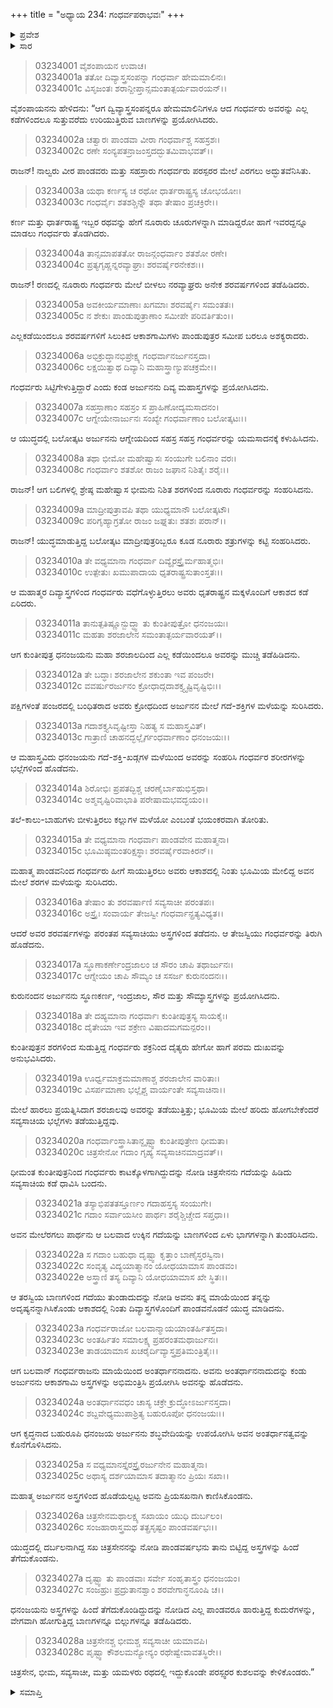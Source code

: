 +++
title = "ಅಧ್ಯಾಯ 234: ಗಂಧರ್ವಪರಾಭವಃ"
+++

<details><summary>ಪ್ರವೇಶ</summary>


।।   ಓಂ ಓಂ ನಮೋ ನಾರಾಯಣಾಯ।।   ಶ್ರೀ ವೇದವ್ಯಾಸಾಯ ನಮಃ ।।

ಶ್ರೀ ಕೃಷ್ಣದ್ವೈಪಾಯನ ವೇದವ್ಯಾಸ ವಿರಚಿತ  

**ಶ್ರೀ ಮಹಾಭಾರತ**

**ಆರಣ್ಯಕ ಪರ್ವ**

**ಘೋಷಯಾತ್ರಾ ಪರ್ವ**

**ಅಧ್ಯಾಯ 234**

</details>


<details><summary>ಸಾರ</summary>

ಭೀಕರ ಯುದ್ಧವು ನಡೆಯುತ್ತಿರುವಾಗ ಹೋರಾಡುತ್ತಿದ್ದ ಗಂಧರ್ವರಾಜನ ಅಂತರ್ಧಾನತ್ವವನ್ನು ಶಬ್ಧವೇದಿ ಅಸ್ತ್ರವನ್ನು ಬಳಸಿ ಅರ್ಜುನನು ಕೊನೆಗೊಳಿಸಲು, ಹೋರಾಡುವವನು ತನ್ನ ಮಿತ್ರ ಚಿತ್ರರಥನೆಂದು ಗುರುತಿಸಿ, ಯುದ್ಧವು ನಿಲ್ಲುವುದು; ಪಾಂಡವ-ಗಂಧರ್ವರಾಜರು ರಥದಲ್ಲಿದ್ದುಕೊಂಡೇ ಪರಸ್ಪರರ ಕುಶಲಗಳನ್ನು ಕೇಳಿಕೊಂಡಿದುದು (1-28).

</details>


> 03234001 ವೈಶಂಪಾಯನ ಉವಾಚ।  
03234001a ತತೋ ದಿವ್ಯಾಸ್ತ್ರಸಂಪನ್ನಾ ಗಂಧರ್ವಾ ಹೇಮಮಾಲಿನಃ।  
03234001c ವಿಸೃಜಂತಃ ಶರಾನ್ದೀಪ್ತಾನ್ಸಮಂತಾತ್ಪರ್ಯವಾರಯನ್।।

ವೈಶಂಪಾಯನನು ಹೇಳಿದನು: “ಆಗ ದ್ವಿವ್ಯಾಸ್ತ್ರಸಂಪನ್ನರೂ ಹೇಮಮಾಲಿನಿಗಳೂ ಆದ ಗಂಧರ್ವರು ಅವರನ್ನು ಎಲ್ಲ ಕಡೆಗಳಿಂದಲೂ ಸುತ್ತುವರೆದು ಉರಿಯುತ್ತಿರುವ ಬಾಣಗಳನ್ನು ಪ್ರಯೋಗಿಸಿದರು.

> 03234002a ಚತ್ವಾರಃ ಪಾಂಡವಾ ವೀರಾ ಗಂಧರ್ವಾಶ್ಚ ಸಹಸ್ರಶಃ।  
03234002c ರಣೇ ಸಂನ್ಯಪತನ್ರಾಜಂಸ್ತದದ್ಭುತಮಿವಾಭವತ್।।

ರಾಜನ್! ನಾಲ್ವರು ವೀರ ಪಾಂಡವರು ಮತ್ತು ಸಹಸ್ರಾರು ಗಂಧರ್ವರು ಪರಸ್ಪರರ ಮೇಲೆ ಎರಗಲು ಅದ್ಭುತವೆನಿಸಿತು.

> 03234003a ಯಥಾ ಕರ್ಣಸ್ಯ ಚ ರಥೋ ಧಾರ್ತರಾಷ್ಟ್ರಸ್ಯ ಚೋಭಯೋಃ।  
03234003c ಗಂಧರ್ವೈಃ ಶತಶಶ್ಚಿನ್ನೌ ತಥಾ ತೇಷಾಂ ಪ್ರಚಕ್ರಿರೇ।।

ಕರ್ಣ ಮತ್ತು ಧಾರ್ತರಾಷ್ಟ್ರ ಇಬ್ಬರ ರಥವನ್ನು ಹೇಗೆ ನೂರಾರು ಚೂರುಗಳನ್ನಾಗಿ ಮಾಡಿದ್ದರೋ ಹಾಗೆ ಇವರದ್ದನ್ನೂ ಮಾಡಲು ಗಂಧರ್ವರು ತೊಡಗಿದರು.

> 03234004a ತಾನ್ಸಮಾಪತತೋ ರಾಜನ್ಗಂಧರ್ವಾಂ ಶತಶೋ ರಣೇ।   
03234004c ಪ್ರತ್ಯಗೃಹ್ಣನ್ನರವ್ಯಾಘ್ರಾಃ ಶರವರ್ಷೈರನೇಕಶಃ।।

ರಾಜನ್! ರಣದಲ್ಲಿ ನೂರಾರು ಗಂಧರ್ವರು ಮೇಲೆ ಬೀಳಲು ನರವ್ಯಾಘ್ರರು ಅನೇಕ ಶರವರ್ಷಗಳಿಂದ ತಡೆಹಿಡಿದರು.

> 03234005a ಅವಕೀರ್ಯಮಾಣಾಃ ಖಗಮಾಃ ಶರವರ್ಷೈಃ ಸಮಂತತಃ।  
03234005c ನ ಶೇಕುಃ ಪಾಂಡುಪುತ್ರಾಣಾಂ ಸಮೀಪೇ ಪರಿವರ್ತಿತುಂ।।

ಎಲ್ಲಕಡೆಯಿಂದಲೂ ಶರವರ್ಷಗಳಿಗೆ ಸಿಲುಕಿದ ಆಕಾಶಗಾಮಿಗಳು ಪಾಂಡುಪುತ್ರರ ಸಮೀಪ ಬರಲೂ ಅಶಕ್ಯರಾದರು.

> 03234006a ಅಭಿಕ್ರುದ್ಧಾನಭಿಪ್ರೇಕ್ಷ್ಯ ಗಂಧರ್ವಾನರ್ಜುನಸ್ತದಾ।  
03234006c ಲಕ್ಷಯಿತ್ವಾಥ ದಿವ್ಯಾನಿ ಮಹಾಸ್ತ್ರಾಣ್ಯುಪಚಕ್ರಮೇ।।

ಗಂಧರ್ವರು ಸಿಟ್ಟಿಗೇಳುತ್ತಿದ್ದಾರೆ ಎಂದು ಕಂಡ ಅರ್ಜುನನು ದಿವ್ಯ ಮಹಾಸ್ತ್ರಗಳನ್ನು ಪ್ರಯೋಗಿಸಿದನು.

> 03234007a ಸಹಸ್ರಾಣಾಂ ಸಹಸ್ರಂ ಸ ಪ್ರಾಹಿಣೋದ್ಯಮಸಾದನಂ।  
03234007c ಆಗ್ನೇಯೇನಾರ್ಜುನಃ ಸಂಖ್ಯೇ ಗಂಧರ್ವಾಣಾಂ ಬಲೋತ್ಕಟಃ।।

ಆ ಯುದ್ಧದಲ್ಲಿ ಬಲೋತ್ಕಟ ಅರ್ಜುನನು ಆಗ್ನೇಯದಿಂದ ಸಹಸ್ರ ಸಹಸ್ರ ಗಂಧರ್ವರನ್ನು ಯಮಸಾದನಕ್ಕೆ ಕಳುಹಿಸಿದನು.

> 03234008a ತಥಾ ಭೀಮೋ ಮಹೇಷ್ವಾಸಃ ಸಂಯುಗೇ ಬಲಿನಾಂ ವರಃ।  
03234008c ಗಂಧರ್ವಾಂ ಶತಶೋ ರಾಜಂ ಜಘಾನ ನಿಶಿತೈಃ ಶರೈಃ।।

ರಾಜನ್! ಆಗ ಬಲಿಗಳಲ್ಲಿ ಶ್ರೇಷ್ಠ ಮಹೇಷ್ವಾಸ ಭೀಮನು ನಿಶಿತ ಶರಗಳಿಂದ ನೂರಾರು ಗಂಧರ್ವರನ್ನು ಸಂಹರಿಸಿದನು.

> 03234009a ಮಾದ್ರೀಪುತ್ರಾವಪಿ ತಥಾ ಯುಧ್ಯಮಾನೌ ಬಲೋತ್ಕಟೌ।  
03234009c ಪರಿಗೃಹ್ಯಾಗ್ರತೋ ರಾಜಂ ಜಘ್ನತುಃ ಶತಶಃ ಪರಾನ್।।

ರಾಜನ್! ಯುದ್ಧಮಾಡುತ್ತಿದ್ದ ಬಲೋತ್ಕಟ ಮಾದ್ರೀಪುತ್ರರಿಬ್ಬರೂ ಕೂಡ ನೂರಾರು ಶತ್ರುಗಳನ್ನು ಕಟ್ಟಿ ಸಂಹರಿಸಿದರು.

> 03234010a ತೇ ವಧ್ಯಮಾನಾ ಗಂಧರ್ವಾ ದಿವ್ಯೈರಸ್ತ್ರೈರ್ಮಹಾತ್ಮಭಿಃ।   
03234010c ಉತ್ಪೇತುಃ ಖಮುಪಾದಾಯ ಧೃತರಾಷ್ಟ್ರಸುತಾಂಸ್ತತಃ।।

ಆ ಮಹಾತ್ಮರ ದಿವ್ಯಾಸ್ತ್ರಗಳಿಂದ ಗಂಧರ್ವರು ವಧೆಗೊಳ್ಳುತ್ತಿರಲು ಅವರು ಧೃತರಾಷ್ಟ್ರನ ಮಕ್ಕಳೊಂದಿಗೆ ಆಕಾಶದ ಕಡೆ ಏರಿದರು.

> 03234011a ತಾನುತ್ಪತಿಷ್ಣೂನ್ಬುದ್ಧ್ವಾ ತು ಕುಂತೀಪುತ್ರೋ ಧನಂಜಯಃ।  
03234011c ಮಹತಾ ಶರಜಾಲೇನ ಸಮಂತಾತ್ಪರ್ಯವಾರಯತ್।।

ಆಗ ಕುಂತೀಪುತ್ರ ಧನಂಜಯನು ಮಹಾ ಶರಜಾಲದಿಂದ ಎಲ್ಲ ಕಡೆಯಿಂದಲೂ ಅವರನ್ನು ಮುಚ್ಚಿ ತಡೆಹಿಡಿದನು.

> 03234012a ತೇ ಬದ್ಧಾಃ ಶರಜಾಲೇನ ಶಕುಂತಾ ಇವ ಪಂಜರೇ।  
03234012c ವವರ್ಷುರರ್ಜುನಂ ಕ್ರೋಧಾದ್ಗದಾಶಕ್ತ್ಯೃಷ್ಟಿವೃಷ್ಟಿಭಿಃ।।

ಪಕ್ಷಿಗಳಂತೆ ಪಂಜರದಲ್ಲಿ ಬಂಧಿತರಾದ ಅವರು ಕ್ರೋಧದಿಂದ ಅರ್ಜುನನ ಮೇಲೆ ಗದೆ-ಶಕ್ತಿಗಳ ಮಳೆಯನ್ನು ಸುರಿಸಿದರು.

> 03234013a ಗದಾಶಕ್ತ್ಯಸಿವೃಷ್ಟೀಸ್ತಾ ನಿಹತ್ಯ ಸ ಮಹಾಸ್ತ್ರವಿತ್।  
03234013c ಗಾತ್ರಾಣಿ ಚಾಹನದ್ಭಲ್ಲೈರ್ಗಂಧರ್ವಾಣಾಂ ಧನಂಜಯಃ।।

ಆ ಮಹಾಸ್ತ್ರವಿದು ಧನಂಜಯನು ಗದೆ-ಶಕ್ತಿ-ಖಡ್ಗಗಳ ಮಳೆಯಿಂದ ಅವರನ್ನು ಸಂಹರಿಸಿ ಗಂಧರ್ವರ ಶರೀರಗಳನ್ನು ಭಲ್ಲೆಗಳಿಂದ ಹೊಡೆದನು.

> 03234014a ಶಿರೋಭಿಃ ಪ್ರಪತದ್ಭಿಶ್ಚ ಚರಣೈರ್ಬಾಹುಭಿಸ್ತಥಾ।  
03234014c ಅಶ್ಮವೃಷ್ಟಿರಿವಾಭಾತಿ ಪರೇಷಾಮಭವದ್ಭಯಂ।।

ತಲೆ-ಕಾಲು-ಬಾಹುಗಳು ಬೀಳುತ್ತಿರಲು ಕಲ್ಲುಗಳ ಮಳೆಯೋ ಎಂಬಂತೆ ಭಯಂಕರವಾಗಿ ತೋರಿತು.

> 03234015a ತೇ ವಧ್ಯಮಾನಾ ಗಂಧರ್ವಾಃ ಪಾಂಡವೇನ ಮಹಾತ್ಮನಾ।  
03234015c ಭೂಮಿಷ್ಠಮಂತರಿಕ್ಷಸ್ಥಾಃ ಶರವರ್ಷೈರವಾಕಿರನ್।।

ಮಹಾತ್ಮ ಪಾಂಡವನಿಂದ ಗಂಧರ್ವರು ಹೀಗೆ ಸಾಯುತ್ತಿರಲು ಅವರು ಆಕಾಶದಲ್ಲಿ ನಿಂತು ಭೂಮಿಯ ಮೇಲಿದ್ದ ಅವನ ಮೇಲೆ ಶರಗಳ ಮಳೆಯನ್ನು ಸುರಿಸಿದರು.

> 03234016a ತೇಷಾಂ ತು ಶರವರ್ಷಾಣಿ ಸವ್ಯಸಾಚೀ ಪರಂತಪಃ।  
03234016c ಅಸ್ತ್ರೈಃ ಸಂವಾರ್ಯ ತೇಜಸ್ವೀ ಗಂಧರ್ವಾನ್ಪ್ರತ್ಯವಿಧ್ಯತ।।

ಆದರೆ ಅವರ ಶರವರ್ಷಗಳನ್ನು ಪರಂತಪ ಸವ್ಯಸಾಚಿಯು ಅಸ್ತ್ರಗಳಿಂದ ತಡೆದನು. ಆ ತೇಜಸ್ವಿಯು ಗಂಧರ್ವರನ್ನು ತಿರುಗಿ ಹೊಡೆದನು.

> 03234017a ಸ್ಥೂಣಾಕರ್ಣೇಂದ್ರಜಾಲಂ ಚ ಸೌರಂ ಚಾಪಿ ತಥಾರ್ಜುನಃ।  
03234017c ಆಗ್ನೇಯಂ ಚಾಪಿ ಸೌಮ್ಯಂ ಚ ಸಸರ್ಜ ಕುರುನಂದನಃ।।

ಕುರುನಂದನ ಅರ್ಜುನನು ಸ್ಥೂಣಕರ್ಣ, ಇಂದ್ರಜಾಲ, ಸೌರ ಮತ್ತು ಸೌಮ್ಯಾಸ್ತ್ರಗಳನ್ನು ಪ್ರಯೋಗಿಸಿದನು.

> 03234018a ತೇ ದಹ್ಯಮಾನಾ ಗಂಧರ್ವಾಃ ಕುಂತೀಪುತ್ರಸ್ಯ ಸಾಯಕೈಃ।  
03234018c ದೈತೇಯಾ ಇವ ಶಕ್ರೇಣ ವಿಷಾದಮಗಮನ್ಪರಂ।।

ಕುಂತೀಪುತ್ರನ ಶರಗಳಿಂದ ಸುಡುತ್ತಿದ್ದ ಗಂಧರ್ವರು ಶಕ್ರನಿಂದ ದೈತ್ಯರು ಹೇಗೋ ಹಾಗೆ ಪರಮ ದುಃಖವನ್ನು ಅನುಭವಿಸಿದರು.

> 03234019a ಊರ್ಧ್ವಮಾಕ್ರಮಮಾಣಾಶ್ಚ ಶರಜಾಲೇನ ವಾರಿತಾಃ।  
03234019c ವಿಸರ್ಪಮಾಣಾ ಭಲ್ಲೈಶ್ಚ ವಾರ್ಯಂತೇ ಸವ್ಯಸಾಚಿನಾ।।

ಮೇಲೆ ಹಾರಲು ಪ್ರಯತ್ನಿಸಿದಾಗ ಶರಜಾಲವು ಅವರನ್ನು ತಡೆಯುತ್ತಿತ್ತು; ಭೂಮಿಯ ಮೇಲೆ ಹರಿದು ಹೋಗಬೇಕೆಂದರೆ ಸವ್ಯಸಾಚಿಯ ಭಲ್ಲೆಗಳು ತಡೆಯುತ್ತಿದ್ದವು.

> 03234020a ಗಂಧರ್ವಾಂಸ್ತ್ರಾಸಿತಾನ್ದೃಷ್ಟ್ವಾ ಕುಂತೀಪುತ್ರೇಣ ಧೀಮತಾ।  
03234020c ಚಿತ್ರಸೇನೋ ಗದಾಂ ಗೃಹ್ಯ ಸವ್ಯಸಾಚಿನಮಾದ್ರವತ್।।

ಧೀಮಂತ ಕುಂತೀಪುತ್ರನಿಂದ ಗಂಧರ್ವರು ಕಾಟಕ್ಕೊಳಗಾಗಿದ್ದುದನ್ನು ನೋಡಿ ಚಿತ್ರಸೇನನು ಗದೆಯನ್ನು ಹಿಡಿದು ಸವ್ಯಸಾಚಿಯ ಕಡೆ ಧಾವಿಸಿ ಬಂದನು.

> 03234021a ತಸ್ಯಾಭಿಪತತಸ್ತೂರ್ಣಂ ಗದಾಹಸ್ತಸ್ಯ ಸಂಯುಗೇ।  
03234021c ಗದಾಂ ಸರ್ವಾಯಸೀಂ ಪಾರ್ಥಃ ಶರೈಶ್ಚಿಚ್ಚೇದ ಸಪ್ತಧಾ।।

ಅವನ ಮೇಲೆರಗಲು ಪಾರ್ಥನು ಆ ಬಲವಾದ ಉಕ್ಕಿನ ಗದೆಯನ್ನು ಬಾಣಗಳಿಂದ ಏಳು ಭಾಗಗಳನ್ನಾಗಿ ತುಂಡರಿಸಿದನು.

> 03234022a ಸ ಗದಾಂ ಬಹುಧಾ ದೃಷ್ಟ್ವಾ ಕೃತ್ತಾಂ ಬಾಣೈಸ್ತರಸ್ವಿನಾ।   
03234022c ಸಂವೃತ್ಯ ವಿದ್ಯಯಾತ್ಮಾನಂ ಯೋಧಯಾಮಾಸ ಪಾಂಡವಂ।  
03234022e ಅಸ್ತ್ರಾಣಿ ತಸ್ಯ ದಿವ್ಯಾನಿ ಯೋಧಯಾಮಾಸ ಖೇ ಸ್ಥಿತಃ।।

ಆ ತರಸ್ವಿಯ ಬಾಣಗಳಿಂದ ಗದೆಯು ತುಂಡಾದುದನ್ನು ನೋಡಿ ಅವನು ತನ್ನ ಮಾಯೆಯಿಂದ ತನ್ನನ್ನು ಅದೃಷ್ಯನನ್ನಾಗಿಸಿಕೊಂಡು ಆಕಾಶದಲ್ಲಿ ನಿಂತು ದಿವ್ಯಾಸ್ತ್ರಗಳೊಂದಿಗೆ ಪಾಂಡವನೊಡನೆ ಯುದ್ಧ ಮಾಡಿದನು.

> 03234023a ಗಂಧರ್ವರಾಜೋ ಬಲವಾನ್ಮಾಯಯಾಂತರ್ಹಿತಸ್ತದಾ।   
03234023c ಅಂತರ್ಹಿತಂ ಸಮಾಲಕ್ಷ್ಯ ಪ್ರಹರಂತಮಥಾರ್ಜುನಃ।  
03234023e ತಾಡಯಾಮಾಸ ಖಚರೈರ್ದಿವ್ಯಾಸ್ತ್ರಪ್ರತಿಮಂತ್ರಿತೈಃ।।

ಆಗ ಬಲವಾನ್ ಗಂಧರ್ವರಾಜನು ಮಾಯೆಯಿಂದ ಅಂತರ್ಧಾನನಾದನು. ಅವನು ಅಂತರ್ಧಾನನಾದುದನ್ನು ಕಂಡು ಅರ್ಜುನನು ಆಕಾಶಗಾಮಿ ಅಸ್ತ್ರಗಳನ್ನು ಅಭಿಮಂತ್ರಿಸಿ ಪ್ರಯೋಗಿಸಿ ಅವನನ್ನು ಹೊಡೆದನು.

> 03234024a ಅಂತರ್ಧಾನವಧಂ ಚಾಸ್ಯ ಚಕ್ರೇ ಕ್ರುದ್ಧೋಽರ್ಜುನಸ್ತದಾ।  
03234024c ಶಬ್ದವೇಧ್ಯಮುಪಾಶ್ರಿತ್ಯ ಬಹುರೂಪೋ ಧನಂಜಯಃ।।

ಆಗ ಕೃದ್ಧನಾದ ಬಹುರೂಪಿ ಧನಂಜಯ ಅರ್ಜುನನು ಶಬ್ಧವೇದಿಯನ್ನು ಉಪಯೋಗಿಸಿ ಅವನ ಅಂತರ್ಧಾನತ್ವವನ್ನು ಕೊನೆಗೊಳಿಸಿದನು.

> 03234025a ಸ ವಧ್ಯಮಾನಸ್ತೈರಸ್ತ್ರೈರರ್ಜುನೇನ ಮಹಾತ್ಮನಾ।   
03234025c ಅಥಾಸ್ಯ ದರ್ಶಯಾಮಾಸ ತದಾತ್ಮಾನಂ ಪ್ರಿಯಃ ಸಖಾ।।

ಮಹಾತ್ಮ ಅರ್ಜುನನ ಅಸ್ತ್ರಗಳಿಂದ ಹೊಡೆಯಲ್ಪಟ್ಟ ಅವನು ಪ್ರಿಯಸಖನಾಗಿ ಕಾಣಿಸಿಕೊಂಡನು.

> 03234026a ಚಿತ್ರಸೇನಮಥಾಲಕ್ಷ್ಯ ಸಖಾಯಂ ಯುಧಿ ದುರ್ಬಲಂ।  
03234026c ಸಂಜಹಾರಾಸ್ತ್ರಮಥ ತತ್ಪ್ರಸೃಷ್ಟಂ ಪಾಂಡವರ್ಷಭಃ।।

ಯುದ್ಧದಲ್ಲಿ ದರ್ಬಲನಾಗಿದ್ದ ಸಖ ಚಿತ್ರಸೇನನನ್ನು ನೋಡಿ ಪಾಂಡವರ್ಷಭನು ತಾನು ಬಿಟ್ಟಿದ್ದ ಅಸ್ತ್ರಗಳನ್ನು ಹಿಂದೆ ತೆಗೆದುಕೊಂಡನು.

> 03234027a ದೃಷ್ಟ್ವಾ ತು ಪಾಂಡವಾಃ ಸರ್ವೇ ಸಂಹೃತಾಸ್ತ್ರಂ ಧನಂಜಯಂ।  
03234027c ಸಂಜಹ್ರುಃ ಪ್ರದ್ರುತಾನಶ್ವಾಂ ಶರವೇಗಾನ್ಧನೂಂಷಿ ಚ।।

ಧನಂಜಯನು ಅಸ್ತ್ರಗಳನ್ನು ಹಿಂದೆ ತೆಗೆದುಕೊಂಡಿದ್ದುದನ್ನು ನೋಡಿದ ಎಲ್ಲ ಪಾಂಡವರೂ ಹಾರುತ್ತಿದ್ದ ಕುದುರೆಗಳನ್ನು, ವೇಗವಾಗಿ ಹೋಗುತ್ತಿದ್ದ ಬಾಣಗಳನ್ನೂ ಬಿಲ್ಲುಗಳನ್ನೂ ತಡೆಹಿಡಿದರು.

> 03234028a ಚಿತ್ರಸೇನಶ್ಚ ಭೀಮಶ್ಚ ಸವ್ಯಸಾಚೀ ಯಮಾವಪಿ।  
03234028c ಪೃಷ್ಟ್ವಾ ಕೌಶಲಮನ್ಯೋನ್ಯಂ ರಥೇಷ್ವೇವಾವತಸ್ಥಿರೇ।।

ಚಿತ್ರಸೇನ, ಭೀಮ, ಸವ್ಯಸಾಚೀ, ಮತ್ತು ಯಮಳರು ರಥದಲ್ಲಿ ಇದ್ದುಕೊಂಡೇ ಪರಸ್ಪ್ವರರ ಕುಶಲವನ್ನು ಕೇಳಿಕೊಂಡರು.”

<details><summary>ಸಮಾಪ್ತಿ</summary>


ಇತಿ ಶ್ರೀ ಮಹಾಭಾರತೇ ಆರಣ್ಯಕ ಪರ್ವಣಿ ಘೋಷಯಾತ್ರಾ ಪರ್ವಣಿ ಗಂಧರ್ವಪರಾಭವೇ ಚತುಸ್ತ್ರಿಂಶದಧಿಕದ್ವಿಶತತಮೋಽಧ್ಯಾಯಃ।  
ಇದು ಮಹಾಭಾರತದ ಆರಣ್ಯಕ ಪರ್ವದಲ್ಲಿ ಘೋಷಯಾತ್ರಾ ಪರ್ವದಲ್ಲಿ ಗಂಧರ್ವಪರಾಭವದಲ್ಲಿ ಇನ್ನೂರಾಮೂವತ್ನಾಲ್ಕನೆಯ ಅಧ್ಯಾಯವು.


</details>
